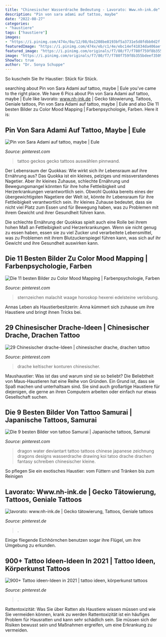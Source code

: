 ```yaml
---
title: "Chinesischer Wasserdrache Bedeutung - Lavorato: Www.nh-ink.de"
description: "Pin von sara adami auf tattoo, maybe"
date: "2022-08-27"
categories:
- "haustiere"
tags: ["haustiere"]
images:
- "https://i.pinimg.com/474x/0a/12/08/0a1208be8193bf5a3731e5d8fdbb0d2f.jpg"
featuredImage: "https://i.pinimg.com/474x/eb/c1/4e/ebc14ef41834da406aef2fa660459527.jpg"
featured_image: "https://i.pinimg.com/originals/f7/80/f7/f780f759f8b355bdeef35094c4f11069.jpg"
image: "https://i.pinimg.com/originals/f7/80/f7/f780f759f8b355bdeef35094c4f11069.jpg"
ShowToc: true
author: "Dr. Sonya Schuppe"
---
```



So kuscheln Sie Ihr Haustier: Stück für Stück.

	

		
searching about Pin von Sara Adami auf tattoo, maybe | Eule you've came to the right place. We have 6 Pics about Pin von Sara Adami auf tattoo, maybe | Eule like lavorato: www.nh-ink.de | Gecko tätowierung, Tattoos, Geniale tattoos, Pin von Sara Adami auf tattoo, maybe | Eule and also Die 11 besten Bilder zu Color Mood Mapping | Farbenpsychologie, Farben. Here it is:
		
    
## Pin Von Sara Adami Auf Tattoo, Maybe | Eule

<img loading=lazy src="https://i.pinimg.com/originals/f7/80/f7/f780f759f8b355bdeef35094c4f11069.jpg" onerror="this.onerror=null;this.src='https://tse3.mm.bing.net/th?id=OIP.vsV9_XC43KCWUcEImvmxkQHaHb&amp;pid=15.1';" alt="Pin von Sara Adami auf tattoo, maybe | Eule">

_Source: pinterest.com_

>tattoo geckos gecko tattoos auswählen pinnwand. 

	

Der Lebensraum der Quokkas: Wie wirkt sich ihr Lebensraum auf ihre Ernährung aus?
Das Quokka ist ein kleines, pelziges und missverstandenes Nagetier. Aber ihr kleines Zuhause, schlechte Ernährung und Bewegungsmangel könnten für ihre hohe Fettleibigkeit und Herzerkrankungen verantwortlich sein.
Obwohl Quokka bereits eines der übergewichtigsten Nagetiere der Welt ist, könnte ihr Lebensraum für ihre Fettleibigkeit verantwortlich sein. Ihr kleines Zuhause bedeutet, dass sie nicht viel Platz zum Essen und für Bewegung haben, was zu Problemen mit ihrem Gewicht und ihrer Gesundheit führen kann.

Die schlechte Ernährung der Quokkas spielt auch eine Rolle bei ihrem hohen Maß an Fettleibigkeit und Herzerkrankungen. Wenn sie nicht genug zu essen haben, essen sie zu viel Zucker und verarbeitete Lebensmittel, was zu Problemen mit ihrem Blutzuckerspiegel führen kann, was sich auf ihr Gewicht und ihre Gesundheit auswirken kann.

    
## Die 11 Besten Bilder Zu Color Mood Mapping | Farbenpsychologie, Farben

<img loading=lazy src="https://i.pinimg.com/474x/eb/c1/4e/ebc14ef41834da406aef2fa660459527.jpg" onerror="this.onerror=null;this.src='https://tse2.mm.bing.net/th?id=OIP.KvMUNa6CnJiS_id-jyhAVgAAAA&amp;pid=15.1';" alt="Die 11 besten Bilder zu Color Mood Mapping | Farbenpsychologie, Farben">

_Source: pinterest.com_

>sternzeichen malachit waage horoskop hexerei edelsteine verlobung. 

	

Annas Leben als Haustierbesitzerin: Anna kümmert sich zuhause um ihre Haustiere und bringt ihnen Tricks bei.

    
## 29 Chinesischer Drache-Ideen | Chinesischer Drache, Drachen Tattoo

<img loading=lazy src="https://i.pinimg.com/236x/d8/42/a6/d842a6a752901b632b7b17372a59a60b--tribal-dragon-tattoo-dragon-tattoos.jpg?nii=t" onerror="this.onerror=null;this.src='https://tse3.mm.bing.net/th?id=OIP.PsssR8DppFJuKfyrpaHEtwAAAA&amp;pid=15.1';" alt="29 Chinesischer drache-Ideen | chinesischer drache, drachen tattoo">

_Source: pinterest.com_

>drache keltischer konturen chinesischer. 

	

Maushaustier: Was ist das und warum sind sie so beliebt?
Die Beliebtheit von Maus-Haustieren hat eine Reihe von Gründen. Ein Grund ist, dass sie Spaß machen und unterhaltsam sind. Sie sind auch großartige Haustiere für diejenigen, die gerne an ihren Computern arbeiten oder einfach nur etwas Gesellschaft suchen.

    
## Die 9 Besten Bilder Von Tattoo Samurai | Japanische Tattoos, Samurai

<img loading=lazy src="https://i.pinimg.com/236x/66/4c/1f/664c1fe665992c450b0cf6a13b73df7a--koi-dragon-water-dragon.jpg" onerror="this.onerror=null;this.src='https://tse2.mm.bing.net/th?id=OIP.DjAqFVHORsEWkuubxELsaQAAAA&amp;pid=15.1';" alt="Die 9 besten Bilder von tattoo Samurai | Japanische tattoos, Samurai">

_Source: pinterest.com_

>dragon water deviantart tattoo tattoos chinese japanese zeichnung dragons designs wasserdrache drawing koi tatoo drache drachen fantasy schreiben chinesischer kleine. 

	

So pflegen Sie ein exotisches Haustier: vom Füttern und Tränken bis zum Reinigen

    
## Lavorato: Www.nh-ink.de | Gecko Tätowierung, Tattoos, Geniale Tattoos

<img loading=lazy src="https://i.pinimg.com/originals/72/82/00/7282008a8a28055d8ea41192de5527e4.jpg" onerror="this.onerror=null;this.src='https://tse2.mm.bing.net/th?id=OIP.c9eS1PXc_KJTLfltCYrQhAAAAA&amp;pid=15.1';" alt="lavorato: www.nh-ink.de | Gecko tätowierung, Tattoos, Geniale tattoos">

_Source: pinterest.de_

>. 

	

Einige fliegende Eichhörnchen benutzen sogar ihre Flügel, um ihre Umgebung zu erkunden.

    
## 900+ Tattoo Ideen-Ideen In 2021 | Tattoo Ideen, Körperkunst Tattoos

<img loading=lazy src="https://i.pinimg.com/474x/0a/12/08/0a1208be8193bf5a3731e5d8fdbb0d2f.jpg" onerror="this.onerror=null;this.src='https://tse1.mm.bing.net/th?id=OIP.jp3Gv2aLs30zQE2fBHCZ1AAAAA&amp;pid=15.1';" alt="900+ Tattoo ideen-Ideen in 2021 | tattoo ideen, körperkunst tattoos">

_Source: pinterest.de_

>. 

	

Rattentoxizität: Was Sie über Ratten als Haustiere wissen müssen und wie Sie vermeiden können, krank zu werden
Rattentoxizität ist ein häufiges Problem für Hausratten und kann sehr schädlich sein. Sie müssen sich der Risiken bewusst sein und Maßnahmen ergreifen, um eine Erkrankung zu vermeiden.

